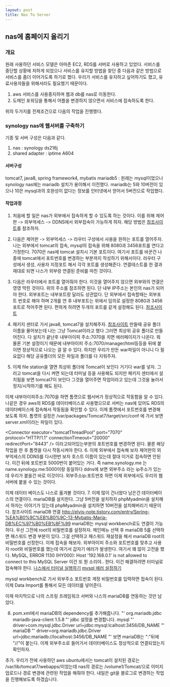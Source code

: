 ```yaml
---
layout: post
title: Nas To Server
---
```


## nas에 홈페이지 올리기
### 개요
원래 사용하던 서비스 모델은 아마존 EC2, RDS를 서버로 사용하고 있었다.
서비스를 중단할 상황에 처하게 되었으나 서비스를 유지할 방법을 찾던 중 다음과 같은 방법으로 서비스를 좀더 이어가도록 하기로 했다.
우리가 서비스를 유지하고 싶어하기도 했고, 유료사용자들을 위해서라도 필요했기 때문이다.

1. aws 서비스를 사용중지하며 웹과 db를 nas로 이동한다.
2. 도메인 포워딩을 통해서 어플을 변경하지 않으면서 서비스에 접속하도록 한다.

위의 두가지를 전제조건으로 다음의 작업을 진행했다.

### synology nas에 웹서버를 구축하기
기종 및 서버 구성은 다음과 같다.
1. nas : synology ds216j
2. shared adapter : iptime A604

#### 서버구성
tomcat7, java8, spring framework4, mybatis
mariadb5 : 원래는 mysql이었으나 synology nas에는 mariadb 설치가 용이해서 이전했다.
mariadb는 5와 10버전이 있으나 10은 mysql과의 호완성이 없다는 정보를 인터넷에서 얻어서 5버전으로 작업했다.

#### 작업과정
1. 처음에 할 일은 nas가 외부에서 접속하게 할 수 있도록 하는 것이다. 이를 위해
제어판 -> 외부억세스 -> DDNS에서 외부접속이 가능하게 하자.
해당 방법은 <a href="https://nas.moe/archives/648" target="_blank">참조사이트</a>를 참조하자.

2. 다음은 제어판 -> 외부억세스 -> 라우터 구성에서 사용을 원하는 포트를 열어주자.
나는 외부에서 tomcat의 접속, mysql의 접속을 위해 8080과 3456포트를 연다고 가정한다.
7070은 nas에 tomcat 설치시 기본 포트이다. 여기서 포트를 바꾼건 나중에 tomcat에서 포트번호를 변경하는 부분까지 작성하기 위해서이다.
라우터 구성에서 생성, 사용자 지정포트 해서 각각 포트를 생성해준다.
연결테스트를 한 결과 재대로 되면 나스가 외부랑 연결된 준비를 마친 것이다.

3. 다음은 라우터에서 포트를 열어줘야 한다. 이것을 열어주지 않으면 외부와의
연결은 영영 막힌 것이다.
위의 주소를 참조하면 된다. 단 내부 IP주소는 본인의 nas가 되어야 한다.
외부포트는 내부포트랑 달라도 상관없다. 단 외부에서 접속할때는 외부포트 번호로 해야 하며
2개를 연 후 내부포트는 위에서 임의로 설정한 8080과 3456포트로 적어주면 된다.
편하게 하려면 두개의 포트를 같게 설정해도 된다.
<a href="http://brand-me.tistory.com/194" target="_blank">참조사이트</a>

4. 패키지 센터로 가서 java8, tomcat7을 설치해주자.
<a href="http://devks.tistory.com/18" target="_blank">참조사이트</a>
만들때 공유 폴더 이름을 물어보는데 나는 그냥 Tomcat이라고 했다 그러면 최상위 공유
폴더로 만들어진다.
다 설치가 끝난후 내부아이피 주소:7070을 치면 에러페이지가 나온다. 뭐 물론 기본
설정이기 때문에 내부아이피 주소:7070/manager/html등등을 뒤에 붙이면 정상적으로 나오는 걸 알 수 있다.
하지만 우리가 만든 war파일이 아니니 다 필요없다
해당 공유폴더의 모든 파일과 폴더를 다 지워주자.

5. 이제 file station을 열면 최상위 폴더에 Tomcat이 보인다 거기다 war를 넣자.
그러고 tomcat을 다시 켜면 되는데 터미널 등을 사용해도 되지만 패키지 센터에서
설치됨을 보면 tomcat7이 보인다 그것을 열어주면 작업이라고 있는데 그것을 눌러서
정지/시작하기를 해도 된다.

이제 내부아이피주소:7070을 하면 톰캣으로 웹서버가 정상적으로 작동함을 알 수 있다.
나같은 경우 aws의 RDS를 데이터베이스로 사용했으므로 서버는 nas에 있어도 RDS의 데이터베이스에
접속해서 작동됨을 확인할 수 있다.
이제 톰캣에서 포트번호를 변경해 보도록 하자.
톰캣의 설정은 /var/packages/Tomcat7/target/src/conf 에 가서 보면
server.xml이라는 파일이 있다.

<Connector port="7070" protocol="HTTP/1.1"
               connectionTimeout="20000"
               redirectPort="8443" />
<Connector executor="tomcatThreadPool"
               port="7070" protocol="HTTP/1.1"
               connectionTimeout="20000"
               redirectPort="8443" />
이라고되어있는부분의 포트번호를 변경하면 된다. 물론 해당 작업을 한 후 톰캣을 다시 작동시켜야 한다.
6. 이제 외부에서 접속해 보자 제어판의 외부억세스의 DDNS를 다시한번 보자
호스트 이름이 있는데 절대 이거로 접속하면 안된다.
이건 뒤에 포트번호 5000번이 붙어있는 거다.
즉 name.synology.me 는 name.synology.me:5000이랑 동일하다
ddns에 보면 외부주소 라는 ip주소가 있는데 우리가 붙을건 바로 이것이다.
외부주소ip:포트번호 하면 이제 외부에서도 우리의 웹서버에 붙을 수 있는 것이다.

이제 데이터 베이스도 나스로 옮겨볼 것이다.
7. 이제 많이 건너왔다 남은건 데이터베이스의 연결이다.
mariaDB를 설치한다. 그냥 5버전을 설치하자 phpMyadmin을 설치해서 하자는 이야기가 있는데
phpMyadmin을 설치하면 10버전을 설치해버리기 때문이다.
참조사이트
mariaDB 연결
http://elvis-note.tistory.com/entry/Spring-%EA%B0%9C%EB%B0%9C-13-Mybatis-Maria-DB%EC%97%B0%EB%8F%99
mariaDB는 mysql workbench로도 연결이 가능하다.
우선 그전에 root의 비밀번호를 설정하자. 메인메뉴 선택 후 mariaDB 5를 선택하면 패스워드 변경 부분이 있다. 그걸 선택하고 패스워드
재설정을 해서 mariaDB root의 비밀번호를 선정한다.
이제 접속을 해보자. 외부아이피 주소와 포트번호를 맞추고 사용자 root와 비밀번호를 했는데 여기서 갑자기 에러가 발생한다.
여기서 꽤 많이 고전을 했다. 
MySQL, ERROR 1130 (HY000): Host '192.168.0.1' is not allowed to connect to this MySQL Server
이건 또 뭔 소리야.. 한다.
이건 해결하려면 터미널로 접속해야 한다.
<a href="https://redmilk.co.kr/archives/1513" target="_blank">나스에서 터미널 실행하기</a>
<a href="http://blog.naver.com/PostView.nhn?blogId=dotnetulsan&logNo=221049552960" target="_blank">mysql 에러 설정하기</a>

mysql workbench로 가서 외부주소 포트번호 계정 비밀번호를 입력하면 접속이 된다.
이제 Data Import를 통해서 모든 데이터를 넣어준다.

이제 마지막으로 나의 스프링 프레임워크 서버와 나스의 mariaDB를 연동하는 것만 남았다.

8. pom.xml에서 mariaDB의 dependency를 추가해줍니다.
"'<!-- https://mvnrepository.com/artifact/org.mariadb.jdbc/mariadb-java-client -->
		<dependency>
		    <groupId>org.mariadb.jdbc</groupId>
		    <artifactId>mariadb-java-client</artifactId>
		    <version>1.5.8</version>
		</dependency>"'
jdbc 설정을 변경합니다.
mysql
"'
driver=com.mysql.jdbc.Driver
url=jdbc:mysql:lcalhost:3456/DB_NAME
"'
mariaDB
"'
driver=org.mariadb.jdbc.Driver
url=jdbc:mariadb://localhost:3456/DB_NAME
"'
보면 mariaDB는 ":"뒤에 "//"이 붙는다. 이제 외부주소로 들어가서 데이터베이스도
정상적으로 연결되었는지 확인하자.

추가.
우리가 전에 사용하던 aws ubuntu에서는 tomcat이 설치된 경로는 /var/lib/tomcat7/webapps/이었는데
nas의 경로는 /volume1/Tomcat/으로 이미지 업로드나 경로 변경에 관련된 작업을 해줘야 한다.
내일은 git을 블로그로 변경하는 작업을 진행해보도록 하겠습니다.
